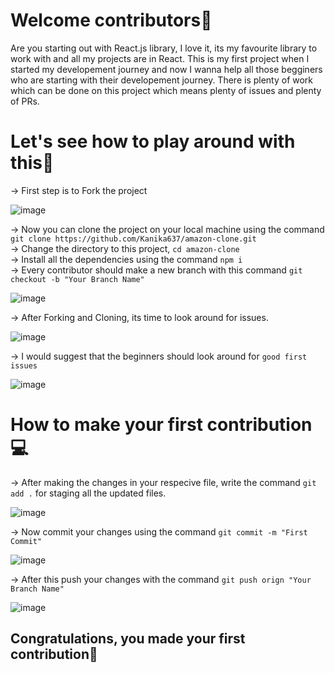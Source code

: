 # Welcome contributors👋

Are you starting out with React.js library, I love it, its my favourite library to work with and all my projects are in React.
This is my first project when I started my developement journey and now I wanna help all those begginers who are starting with their developement journey.
There is plenty of work which can be done on this project which means plenty of issues and plenty of PRs.

# Let's see how to play around with this🚀

-> First step is to Fork the project 

![image](https://user-images.githubusercontent.com/84350895/185336095-c0f30b95-6c2c-4fe5-970a-c42b0cd7a38e.png)

-> Now you can clone the project on your local machine using the command `git clone https://github.com/Kanika637/amazon-clone.git` <br>
-> Change the directory to this project, `cd amazon-clone` <br>
-> Install all the dependencies using the command `npm i` <br>
-> Every contributor should make a new branch with this command `git checkout -b "Your Branch Name"` <br>

![image](https://user-images.githubusercontent.com/84350895/185337705-816d01c9-9700-48c3-b4ff-bbe6f54a2ab5.png)

-> After Forking and Cloning, its time to look around for issues. <br>

![image](https://user-images.githubusercontent.com/84350895/185336431-123128f6-efa2-4d99-8901-4434a2778fac.png)

-> I would suggest that the beginners should look around for `good first issues` <br>

![image](https://user-images.githubusercontent.com/84350895/185336674-12f8c6ee-e323-4047-b8dd-70e23173447f.png)


# How to make your first contribution💻 <br>

-> After making the changes in your respecive file, write the command `git add .` for staging all the updated files. <br>

![image](https://user-images.githubusercontent.com/84350895/185337315-f8034e98-6ad3-4033-a3d4-297e5a0b0639.png)

-> Now commit your changes using the command `git commit -m "First Commit"`<br>

![image](https://user-images.githubusercontent.com/84350895/185337393-3816bdfb-1f39-4c4e-a676-c0d63531db6b.png)

-> After this push your changes with the command `git push orign "Your Branch Name"` <br>
 
![image](https://user-images.githubusercontent.com/84350895/185337828-2493f23e-aeeb-4c6d-bccb-25ac137a9029.png)


## Congratulations, you made your first contribution🥳
